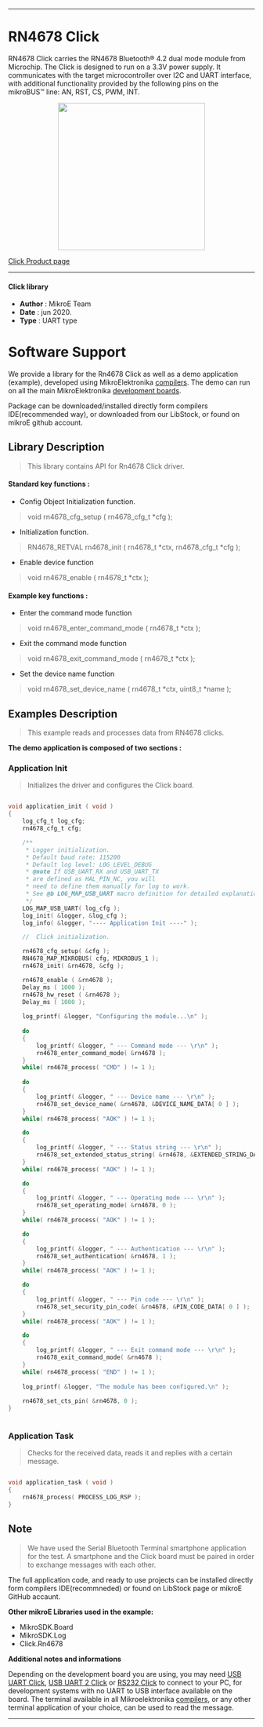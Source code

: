 
---
# RN4678 Click

RN4678 Click carries the RN4678 Bluetooth® 4.2 dual mode module from Microchip. The Click is designed to run on a 3.3V power supply. It communicates with the target microcontroller over I2C and UART interface, with additional functionality provided by the following pins on the mikroBUS™ line: AN, RST, CS, PWM, INT.

<p align="center">
  <img src="https://download.mikroe.com/images/click_for_ide/rn4678_click.png" height=300px>
</p>

[Click Product page](https://www.mikroe.com/rn4678-click)

---


#### Click library 

- **Author**        : MikroE Team
- **Date**          : jun 2020.
- **Type**          : UART type


# Software Support

We provide a library for the Rn4678 Click 
as well as a demo application (example), developed using MikroElektronika 
[compilers](https://shop.mikroe.com/compilers). 
The demo can run on all the main MikroElektronika [development boards](https://shop.mikroe.com/development-boards).

Package can be downloaded/installed directly form compilers IDE(recommended way), or downloaded from our LibStock, or found on mikroE github account. 

## Library Description

> This library contains API for Rn4678 Click driver.

#### Standard key functions :

- Config Object Initialization function.
> void rn4678_cfg_setup ( rn4678_cfg_t *cfg ); 
 
- Initialization function.
> RN4678_RETVAL rn4678_init ( rn4678_t *ctx, rn4678_cfg_t *cfg );

- Enable device function
> void rn4678_enable ( rn4678_t *ctx );


#### Example key functions :

- Enter the command mode function
> void rn4678_enter_command_mode ( rn4678_t *ctx );
 
- Exit the command mode function
> void rn4678_exit_command_mode ( rn4678_t *ctx );

- Set the device name function
> void rn4678_set_device_name ( rn4678_t *ctx, uint8_t *name );

## Examples Description

> This example reads and processes data from RN4678 clicks.

**The demo application is composed of two sections :**

### Application Init 

> Initializes the driver and configures the Click board.

```c

void application_init ( void )
{
    log_cfg_t log_cfg;
    rn4678_cfg_t cfg;

    /** 
     * Logger initialization.
     * Default baud rate: 115200
     * Default log level: LOG_LEVEL_DEBUG
     * @note If USB_UART_RX and USB_UART_TX 
     * are defined as HAL_PIN_NC, you will 
     * need to define them manually for log to work. 
     * See @b LOG_MAP_USB_UART macro definition for detailed explanation.
     */
    LOG_MAP_USB_UART( log_cfg );
    log_init( &logger, &log_cfg );
    log_info( &logger, "---- Application Init ----" );

    //  Click initialization.

    rn4678_cfg_setup( &cfg );
    RN4678_MAP_MIKROBUS( cfg, MIKROBUS_1 );
    rn4678_init( &rn4678, &cfg );

    rn4678_enable ( &rn4678 );
    Delay_ms ( 1000 );
    rn4678_hw_reset ( &rn4678 );
    Delay_ms ( 1000 );
    
    log_printf( &logger, "Configuring the module...\n" );
    
    do
    {    
        log_printf( &logger, " --- Command mode --- \r\n" );
        rn4678_enter_command_mode( &rn4678 );
    }
    while( rn4678_process( "CMD" ) != 1 );
    
    do
    {
        log_printf( &logger, " --- Device name --- \r\n" );
        rn4678_set_device_name( &rn4678, &DEVICE_NAME_DATA[ 0 ] );
    }
    while( rn4678_process( "AOK" ) != 1 );

    do
    {
        log_printf( &logger, " --- Status string --- \r\n" );
        rn4678_set_extended_status_string( &rn4678, &EXTENDED_STRING_DATA[ 0 ] );
    }
    while( rn4678_process( "AOK" ) != 1 );

    do
    {
        log_printf( &logger, " --- Operating mode --- \r\n" );
        rn4678_set_operating_mode( &rn4678, 0 );
    }
    while( rn4678_process( "AOK" ) != 1 );

    do
    {
        log_printf( &logger, " --- Authentication --- \r\n" );
        rn4678_set_authentication( &rn4678, 1 );
    }
    while( rn4678_process( "AOK" ) != 1 );

    do
    {
        log_printf( &logger, " --- Pin code --- \r\n" );
        rn4678_set_security_pin_code( &rn4678, &PIN_CODE_DATA[ 0 ] );
    }
    while( rn4678_process( "AOK" ) != 1 );

    do
    {
        log_printf( &logger, " --- Exit command mode --- \r\n" );
        rn4678_exit_command_mode( &rn4678 );
    }
    while( rn4678_process( "END" ) != 1 );
    
    log_printf( &logger, "The module has been configured.\n" );
    
    rn4678_set_cts_pin( &rn4678, 0 );
}
  
```

### Application Task

> Checks for the received data, reads it and replies with a certain message.

```c

void application_task ( void )
{
    rn4678_process( PROCESS_LOG_RSP );
}

```

## Note

> We have used the Serial Bluetooth Terminal smartphone application for the test. 
> A smartphone and the Click board must be paired in order to exchange messages with each other.

The full application code, and ready to use projects can be  installed directly form compilers IDE(recommneded) or found on LibStock page or mikroE GitHub accaunt.

**Other mikroE Libraries used in the example:** 

- MikroSDK.Board
- MikroSDK.Log
- Click.Rn4678

**Additional notes and informations**

Depending on the development board you are using, you may need 
[USB UART Click](https://shop.mikroe.com/usb-uart-click), 
[USB UART 2 Click](https://shop.mikroe.com/usb-uart-2-click) or 
[RS232 Click](https://shop.mikroe.com/rs232-click) to connect to your PC, for 
development systems with no UART to USB interface available on the board. The 
terminal available in all Mikroelektronika 
[compilers](https://shop.mikroe.com/compilers), or any other terminal application 
of your choice, can be used to read the message.



---
